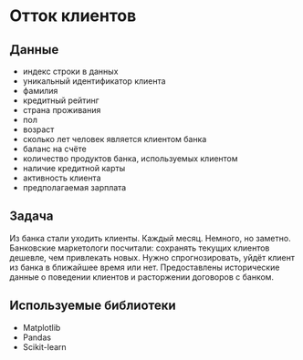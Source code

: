 # Отток клиентов
## Данные
  - индекс строки в данных
  - уникальный идентификатор клиента
  - фамилия
  - кредитный рейтинг
  - страна проживания
  - пол
  - возраст
  - сколько лет человек является клиентом банка
  - баланс на счёте
  - количество продуктов банка, используемых клиентом
   - наличие кредитной карты
   - активность клиента
   - предполагаемая зарплата

## Задача
Из банка стали уходить клиенты. Каждый месяц. Немного, но заметно. Банковские маркетологи посчитали: сохранять текущих клиентов дешевле, чем привлекать новых. Нужно спрогнозировать, уйдёт клиент из банка в ближайшее время или нет. Предоставлены исторические данные о поведении клиентов и расторжении договоров с банком.

## Используемые библиотеки
- Matplotlib
- Pandas
- Scikit-learn

